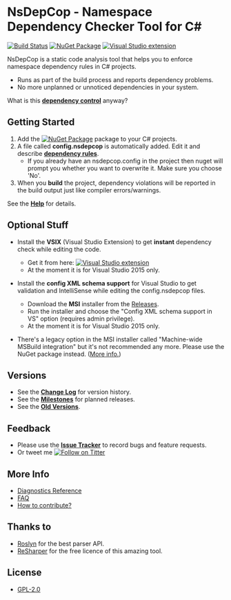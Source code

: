 # NsDepCop - Namespace Dependency Checker Tool for C# #

[![Build Status](https://ci.appveyor.com/api/projects/status/dm7q6tdwxv4xv85r?svg=true)](https://ci.appveyor.com/project/realvizu/nsdepcop)
[![NuGet Package](https://img.shields.io/nuget/v/NsDepCop.svg)](https://nuget.org/packages/NsDepCop)
[![Visual Studio extension](https://vsmarketplacebadge.apphb.com/version/FerencVizkeleti.NsDepCop-NamespacedependencycheckertoolforC.svg)](https://marketplace.visualstudio.com/items?itemName=FerencVizkeleti.NsDepCop-NamespacedependencycheckertoolforC)

NsDepCop is a static code analysis tool that helps you to enforce namespace dependency rules in C# projects.
* Runs as part of the build process and reports dependency problems.
* No more unplanned or unnoticed dependencies in your system.

What is this [**dependency control**](doc/DependencyControl.md) anyway?

## Getting Started

1. Add the [![NuGet Package](https://img.shields.io/nuget/v/NsDepCop.svg)](https://nuget.org/packages/NsDepCop) package to your C# projects.
1. A file called **config.nsdepcop** is automatically added. Edit it and describe [**dependency rules**](doc/Help.md#dependency-rules).
   * If you already have an nsdepcop.config in the project then nuget will prompt you whether you want to overwrite it. Make sure you choose 'No'.
1. When you **build** the project, dependency violations will be reported in the build output just like compiler errors/warnings.

See the [**Help**](doc/Help.md) for details.

## Optional Stuff

* Install the **VSIX** (Visual Studio Extension) to get **instant** dependency check while editing the code.
  * Get it from here: [![Visual Studio extension](https://vsmarketplacebadge.apphb.com/version/FerencVizkeleti.NsDepCop-NamespacedependencycheckertoolforC.svg)](https://marketplace.visualstudio.com/items?itemName=FerencVizkeleti.NsDepCop-NamespacedependencycheckertoolforC)
  * At the moment it is for Visual Studio 2015 only.

* Install the **config XML schema support** for Visual Studio to get validation and IntelliSense while editing the config.nsdepcop files.
  * Download the **MSI** installer from the [Releases](https://github.com/realvizu/nsdepcop/releases). 
  * Run the installer and choose the "Config XML schema support in VS" option (requires admin privilege).
  * At the moment it is for Visual Studio 2015 only.
  
* There's a legacy option in the MSI installer called "Machine-wide MSBuild integration" but it's not recommended any more. Please use the NuGet package instead. ([More info.](doc/Help.md#machine-wide-msbuild-integration))

## Versions
* See the [**Change Log**](CHANGELOG.md) for version history.
* See the [**Milestones**](https://github.com/realvizu/NsDepCop/milestones) for planned releases.
* See the [**Old Versions**](doc/Versions.md).

## Feedback
* Please use the [**Issue Tracker**](https://github.com/realvizu/NsDepCop/issues) to record bugs and feature requests.
* Or tweet me [![Follow on Titter](https://img.shields.io/twitter/url/http/realvizu.svg?style=social&label=@realvizu)](https://twitter.com/realvizu)

## More Info
* [Diagnostics Reference](doc/Diagnostics.md)
* [FAQ](doc/FAQ.md)
* [How to contribute?](Contribute.md)

## Thanks to 
* [Roslyn](https://github.com/dotnet/roslyn) for the best parser API.
* [ReSharper](https://www.jetbrains.com/resharper/) for the free licence of this amazing tool.

## License
* [GPL-2.0](LICENSE)

